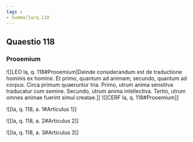 ```yaml
---
tags : 
- Summa/Ia/q.118
---
```


## Quaestio 118

### Prooemium

![[LEO Ia, q. 118#Prooemium|Deinde considerandum est de traductione hominis ex homine. Et primo, quantum ad animam; secundo, quantum ad corpus. Circa primum quaeruntur tria. Primo, utrum anima sensitiva traducatur cum semine. Secundo, utrum anima intellectiva. Tertio, utrum omnes animae fuerint simul creatae.]]
![[CERF Ia, q. 118#Prooemium]]

![[Ia, q. 118, a. 1#Articulus 1]]

![[Ia, q. 118, a. 2#Articulus 2]]

![[Ia, q. 118, a. 3#Articulus 3]]

